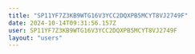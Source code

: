 ```yaml
---
title: "SP11YF7Z3KB9WTG16V3YCC2DQXPB5MCYT8VJ2749F"
date: 2024-10-14T09:31:56.157Z
user: SP11YF7Z3KB9WTG16V3YCC2DQXPB5MCYT8VJ2749F
layout: "users"
---
```

    